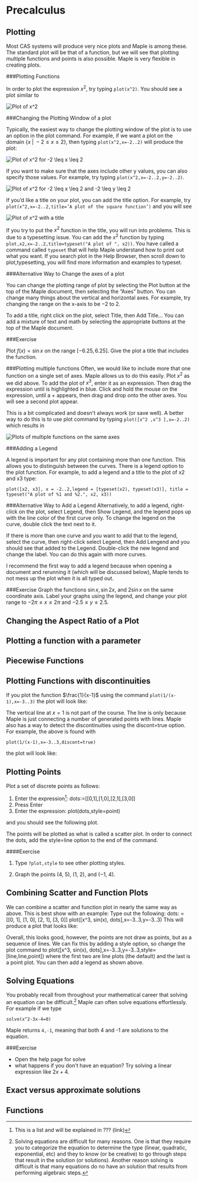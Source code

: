 Precalculus
=======

Plotting
-----

Most CAS systems will produce very nice plots and Maple is among these.   The standard plot will be that of a function, but we will see that plotting multiple functions and points is also possible.  Maple is very flexible in creating plots. 

###Plotting Functions

In order to plot the expression $x^2$, try typing `plot(x^2)`. You should see a plot similar to 

![Plot of $x^2$](images/ch02/plot1.png)

###Changing the Plotting Window of a plot

Typically, the easiest way to change the plotting window of the plot is to use an option in the plot command. For example, if we want a plot on the domain $\{x \;|\; -2 \leq x \leq 2\}$, then typing `plot(x^2,x=-2..2)` will produce the plot:

![Plot of $x^2$ for $-2 \leq x \leq 2$](images/ch02/plot2.png)

If you want to make sure that the axes include other y values, you can also specify those values. For example, try typing `plot(x^2,x=-2..2,y=-2..2)`.

![Plot of $x^2$ for $-2 \leq x \leq 2$ and $-2 \leq y \leq 2$ ](images/ch02/plot3.png)


If you’d like a title on your plot, you can add the title option. For example, try `plot(x^2,x=-2..2,title=’A plot of the square function’)` and you will see

![Plot of $x^2$ with a title ](images/ch02/plot4.png)

If you try to put the $x^2$ function in the title, you will run into problems. This is due to a typesetting issue. You can add the $x^2$ function by typing `plot,x2,x=-2..2,title=typeset("A plot of ", x2))`. You have called a command called `typeset` that will help Maple understand how to print out what you want. If you search plot in the Help Browser, then scroll down to plot,typesetting, you will find more information and examples to typeset.

###Alternative Way to Change the axes of a plot

You can change the plotting range of plot by selecting the Plot button at the top of the Maple document, then selecting the ”Axes” button. You can change many things about the vertical and horizontal axes. For example, try changing the range on the x-axis to be −2 to 2.

To add a title, right click on the plot, select Title, then Add Title... You can add a mixture of text and math by selecting the appropriate buttons at the top of the Maple document.

###Exercise

Plot $f(x) = \sin x$ on the range $[−6.25, 6.25]$. Give the plot a title that includes the function. 

###Plotting multiple functions
Often, we would like to include more that one function on a single set of axes. Maple allows us to do this easily. Plot $x^2$ as we did above. To add the plot of $x^3$, enter it as an expression. Then drag the expression until is highlighted in blue. Click and hold the mouse on the expression, until a + appears, then drag and drop onto the other axes. You will see a second plot appear.

This is a bit complicated and doesn't always work (or save well).  A better way to do this is to use plot command by typing `plot([x^2 ,x^3 ],x=-2..2)` which results in

![Plots of multiple functions on the same axes  ](images/ch02/plot7.png)

###Adding a Legend

A legend is important for any plot containing more than one function. This allows you to distinguish between the curves. There is a legend option to the plot function. For example, to add a legend and a title to the plot of x2 and x3 type: 

```
plot([x2, x3], x = -2..2,legend = [typeset(x2), typeset(x3)], title = typeset("A plot of %1 and %2.", x2, x3))
```

###Alternative Way to Add a Legend
Alternatively, to add a legend, right-click on the plot, select Legend, then Show Legend, and the legend pops up with the line color of the first curve only. To change the legend on the curve, double click the text next to it.

If there is more than one curve and you want to add that to the legend, select the curve, then right-click select Legend, then Add Lengend and you should see that added to the Legend. Double-click the new legend and change the label. You can do this again with more curves.

I recommend the first way to add a legend because when opening a document and rerunning it (which will be discussed below), Maple tends to not mess up the plot when it is all typed out.  

###Exercise
Graph the functions $\sin x, \sin 2x,$ and $2 \sin x$ on the same coordinate axis. Label your graphs using the legend, and change your plot range to $−2\pi \leq x \leq 2\pi$ and $−2.5 \leq y \leq 2.5$.

Changing the Aspect Ratio of a Plot
-------


Plotting a function with a parameter
--------

Piecewise Functions
--------



Plotting Functions with discontinuities
------

If you plot the function $\frac{1}{x-1}$ using the command `plot(1/(x-1),x=-3..3)`
the plot will look like:

The vertical line at $x = 1$ is not part of the course. The line is only because Maple is just connecting a number of generated points with lines. Maple also has a way to detect the discontinuities using the discont=true option. For example, the above is found with
```
plot(1/(x-1),x=-3..3,discont=true)
```
the plot will look like:

Plotting Points
----

Plot a set of discrete points as follows:

1. Enter the expression[^lists]: dots:=[[0,1],[1,0],[2,1],[3,0]] 
2. Press Enter
3. Enter the expression: plot(dots,style=point)

and you should see the following plot. 

The points will be plotted as what is called a scatter plot. In order to connect the dots, add the style=line option to the end of the command. 

####Exercise

1. Type `?plot,style` to see other plotting styles. 

2. Graph the points (4, 5), (1, 2), and (−1, 4).

Combining Scatter and Function Plots
-----
We can combine a scatter and function plot in nearly the same way as above. This is best show with an example:
Type out the following:
dots: = [[0, 1], [1, 0], [2, 1], [3, 0]]
plot([x^3, sin(x), dots],x=-3..3,y=-3..3)
This will produce a plot that looks like:


  Overall, this looks good, however, the points are not draw as points, but as a sequence of lines. We can fix this by adding a style option, so change the plot command to
plot([x^3, sin(x), dots],x=-3..3,y=-3..3,style=[line,line,point])
where the first two are line plots (the default) and the last is a point plot. You can then add a legend as shown above.


Solving Equations
------

You probably recall from throughout your mathematical career that solving an equation can be difficult.[^solve]  Maple can often solve equations effortlessly. For example if we type
```
solve(x^2-3x-4=0)
```
Maple returns `4,-1`, meaning that both 4 and -1 are solutions to the equation.  


###Exercise

* Open the help page for solve
* what happens if you don't have an equation?      Try solving a linear expression like $2x+4$. 


Exact versus approximate solutions
------

Functions
-----


[^lists]: This is a list and will be explained in ??? (link)
[^solve]: Solving equations are difficult for many reasons.  One is that they require you to categorize the equation to determine the type (linear, quadratic, exponential, etc) and they to know (or be creative) to go through steps that result in the solution (or solutions).  Another reason solving is difficult is that many equations do no have an solution that results from performing algebraic steps.  